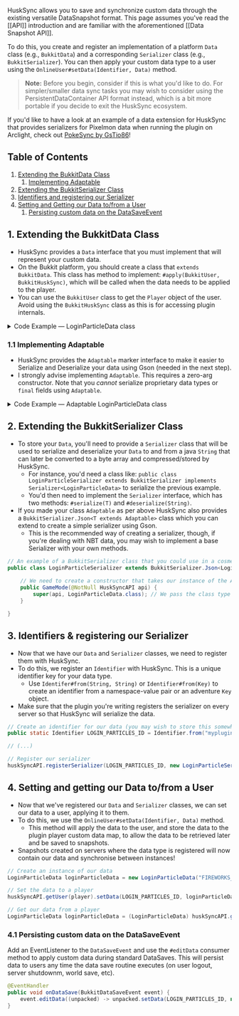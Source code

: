 HuskSync allows you to save and synchronize custom data through the existing versatile DataSnapshot format. This page assumes you've read the [[API]] introduction and are familiar with the aforementioned [[Data Snapshot API]].

To do this, you create and register an implementation of a platform `Data` class (e.g., `BukkitData`) and a corresponding `Serializer` class (e.g., `BukkitSerializer`). You can then apply your custom data type to a user using the `OnlineUser#setData(Identifier, Data)` method.

> **Note:** Before you begin, consider if this is what you'd like to do. For simpler/smaller data sync tasks you may wish to consider using the PersistentDataContainer API format instead, which is a bit more portable if you decide to exit the HuskSync ecosystem.

If you'd like to have a look at an example of a data extension for HuskSync that provides serializers for Pixelmon data when running the plugin on Arclight, check out [PokeSync by GsTio86](https://github.com/GsTio86/PokeSync)!

## Table of Contents
1. [Extending the BukkitData Class](#1-extending-the-bukkitdata-class)
   1. [Implementing Adaptable](#11-implementing-adaptable) 
2. [Extending the BukkitSerializer Class](#2-extending-the-bukkitserializer-class)
3. [Identifiers and registering our Serializer](#3-identifiers--registering-our-serializer)
4. [Setting and Getting our Data to/from a User](#4-setting-and-getting-our-data-tofrom-a-user)
   1. [Persisting custom data on the DataSaveEvent](#41-persisting-custom-data-on-the-datasaveevent) 

## 1. Extending the BukkitData Class
* HuskSync provides a `Data` interface that you must implement that will represent your custom data.
* On the Bukkit platform, you should create a class that `extends` `BukkitData`. This class has method to implement: `#apply(BukkitUser, BukkitHuskSync)`, which will be called when the data needs to be applied to the player.
* You can use the `BukkitUser` class to get the `Player` object of the user. Avoid using the `BukkitHuskSync` class as this is for accessing plugin internals.

<details>
<summary>Code Example &mdash; LoginParticleData class</summary>

```java
// An example of a BukkitData class that you could use in a cosmetic plugin to store player particle data.
public class LoginParticleData extends BukkitData {
    
    private String particleId;
    private int numberOfParticles;

    public LoginParticleData(String particleId, int numberOfParticles) {
        this.particleId = particleId;
        this.numberOfParticles = numberOfParticles;
    }

    // This method is called whenever a user has their data applied.
    // If you just want to use HuskSync to sync data used elsewhere, you don't have to do anything here, of course
    @Override
    public void apply(BukkitUser user, BukkitHuskSync plugin) {
        final Player player = user.getPlayer();

        // Let's use the Bukkit API to spawn some particles when a user's data is applied (e.g. when they login).
        player.spawnParticle(Particle.valueOf(particleId), player.getLocation(), numberOfParticles);
    }

}
```
</details>

### 1.1 Implementing Adaptable
* HuskSync provides the `Adaptable` marker interface to make it easier to Serialize and Deserialize your data using Gson (needed in the next step).
* I strongly advise implementing `Adaptable`. This requires a zero-arg constructor. Note that you _cannot_ serialize proprietary data types or `final` fields using `Adaptable`.

<details>
<summary>Code Example &mdash; Adaptable LoginParticleData class</summary>

```java
// We've implemented Adaptable here to make it easier to serialize and deserialize our data using Gson.
public class LoginParticleData extends BukkitData implements Adaptable {

    private String particleId;
    private int numberOfParticles;

    public LoginParticleData(String particleId, int numberOfParticles) {
        this.particleId = particleId;
        this.numberOfParticles = numberOfParticles;
    }

    @SuppressWarnings("unused") // Suppress compiler warnings
    private LoginParticleData() {
        // This is required for the Adaptable interface so that Gson can intantiate the class when deserializing.
    }

    @Override
    public void apply(BukkitUser user, BukkitHuskSync plugin) {
        user.getPlayer().spawnParticle(Particle.valueOf(particleId), player.getLocation(), numberOfParticles);
    }

}
```
</details>

## 2. Extending the BukkitSerializer Class
* To store your `Data`, you'll need to provide a `Serializer` class that will be used to serialize and deserialize your `Data` to and from a java `String` that can later be converted to a byte array and compressed/stored by HuskSync.
  * For instance, you'd need a class like: `public class LoginParticleSerializer extends BukkitSerializer implements Serializer<LoginParticleData>` to serialize the previous example.
  * You'd then need to implement the `Serializer` interface, which has two methods: `#serialize(T)` and `#deserialize(String)`.
* If you made your class `Adaptable` as per above HuskSync also provides a `BukkitSerializer.Json<T extends Adaptable>` class which you can extend to create a simple serializer using Gson.
  * This is the recommended way of creating a serializer, though, if you're dealing with NBT data, you may wish to implement a base Serializer with your own methods.

```java
// An example of a BukkitSerializer class that you could use in a cosmetic plugin to store player particle data.
public class LoginParticleSerializer extends BukkitSerializer.Json<LoginParticleData> implements Serializer<LoginParticleData> {
    
    // We need to create a constructor that takes our instance of the API
    public GameMode(@NotNull HuskSyncAPI api) {
        super(api, LoginParticleData.class); // We pass the class type here so that Gson knows what class we're serializing
    }

}
```

## 3. Identifiers & registering our Serializer
* Now that we have our `Data` and `Serializer` classes, we need to register them with HuskSync.
* To do this, we register an `Identifier` with HuskSync. This is a unique identifier key for your data type.
  * Use `Identifer#from(String, String)` or `Identifier#from(Key)` to create an identifier from a namespace-value pair or an adventure `Key` object.
* Make sure that the plugin you're writing registers the serializer on every server so that HuskSync will serialize the data.

```java
// Create an identifier for our data (you may wish to store this somewhere where it can be accessed statically)
public static Identifier LOGIN_PARTICLES_ID = Identifier.from("myplugin", "login_particles");

// (...)

// Register our serializer
huskSyncAPI.registerSerializer(LOGIN_PARTICLES_ID, new LoginParticleSerializer(HuskSyncAPI.getInstance()));
```

## 4. Setting and getting our Data to/from a User
* Now that we've registered our `Data` and `Serializer` classes, we can set our data to a user, applying it to them.
* To do this, we use the `OnlineUser#setData(Identifier, Data)` method.
  * This method will apply the data to the user, and store the data to the plugin player custom data map, to allow the data to be retrieved later and be saved to snapshots.
* Snapshots created on servers where the data type is registered will now contain our data and synchronise between instances!

```java
// Create an instance of our data
LoginParticleData loginParticleData = new LoginParticleData("FIREWORKS_SPARK", 10);

// Set the data to a player
huskSyncAPI.getUser(player).setData(LOGIN_PARTICLES_ID, loginParticleData);

// Get our data from a player
LoginParticleData loginParticleData = (LoginParticleData) huskSyncAPI.getUser(player).getData(LOGIN_PARTICLES_ID);
```

### 4.1 Persisting custom data on the DataSaveEvent
Add an EventListener to the `DataSaveEvent` and use the `#editData` consumer method to apply custom data during standard DataSaves. This will persist data to users any time the data save routine executes (on user logout, server shutdownm, world save, etc).

```java
@EventHandler
public void onDataSave(BukkitDataSaveEvent event) {
    event.editData((unpacked) -> unpacked.setData(LOGIN_PARTICLES_ID, new LoginParticleData("FIREWORKS_SPARK", 10)));
}
```
